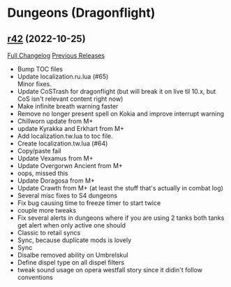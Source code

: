 # <DBM> Dungeons (Dragonflight)

## [r42](https://github.com/DeadlyBossMods/DBM-Dungeons/tree/r42) (2022-10-25)
[Full Changelog](https://github.com/DeadlyBossMods/DBM-Dungeons/compare/r41...r42) [Previous Releases](https://github.com/DeadlyBossMods/DBM-Dungeons/releases)

- Bump TOC files  
- Update localization.ru.lua (#65)  
    Minor fixes.  
- Update CoSTrash for dragonflight (but will break it on live til 10.x, but CoS isn't relevant content right now)  
- Make infinite breath warning faster  
- Remove no longer present spell on Kokia and improve interrupt warning  
- Chillworn update from M+  
- update Kyrakka and Erkhart from M+  
- Add localization.tw.lua to toc file.  
- Create localization.tw.lua (#64)  
- Copy/paste fail  
- Update Vexamus from M+  
- Update Overgorwn Ancient from M+  
- oops, missed this  
- Update Doragosa from M+  
- Update Crawth from M+ (at least the stuff that's actually in combat log)  
- Several misc fixes to S4 dungeons  
- Fix bug causing time to freeze timer to start twice  
- couple more tweaks  
- Fix several alerts in dungeons where if you are using 2 tanks both tanks get alert when only active one should  
- Classic to retail syncs  
- Sync, because duplicate mods is lovely  
- Sync  
- Disalbe removed ability on Umbrelskul  
- Define dispel type on all dispel filters  
- tweak sound usage on opera westfall story since it didin't follow conventions  
